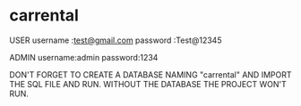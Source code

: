 # carrental
USER    username :test@gmail.com
        password :Test@12345



ADMIN   username:admin
        password:1234



DON'T FORGET TO CREATE A DATABASE NAMING "carrental" AND IMPORT THE SQL FILE AND RUN.
WITHOUT THE DATABASE THE PROJECT WON'T RUN.


